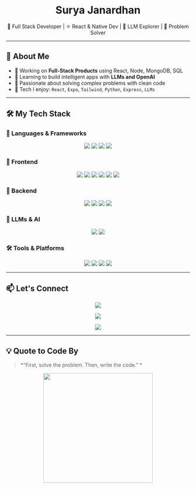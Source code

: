 <h1 align="center">Surya Janardhan </h1>

<p align="center">
  🚀 Full Stack Developer | ⚛️ React & Native Dev | 🧠 LLM Explorer | 🧩 Problem Solver
</p>

---

## 💫 About Me

- 🔭 Working on **Full-Stack Products** using React, Node, MongoDB, SQL
- 🌱 Learning to build intelligent apps with **LLMs and OpenAI**
- 🧠 Passionate about solving complex problems with clean code
- 🎯 Tech I enjoy: `React`, `Expo`, `Tailwind`, `Python`, `Express`, `LLMs`

---

## 🛠️ My Tech Stack

### 🚀 Languages & Frameworks
<p align="center">
  <img src="https://img.shields.io/badge/JavaScript-F7DF1E?style=flat&logo=javascript&logoColor=black" />
  <img src="https://img.shields.io/badge/Python-3776AB?style=flat&logo=python&logoColor=white" />
  <img src="https://img.shields.io/badge/SQL-003B57?style=flat&logo=postgresql&logoColor=white" />
  <img src="https://img.shields.io/badge/TypeScript-3178C6?style=flat&logo=typescript&logoColor=white" />
</p>

### 🧩 Frontend
<p align="center">
  <img src="https://img.shields.io/badge/React-61DAFB?style=flat&logo=react&logoColor=black" />
  <img src="https://img.shields.io/badge/React_Native-20232A?style=flat&logo=react" />
  <img src="https://img.shields.io/badge/Expo-000020?style=flat&logo=expo&logoColor=white" />
  <img src="https://img.shields.io/badge/Tailwind_CSS-38B2AC?style=flat&logo=tailwind-css&logoColor=white" />
  <img src="https://img.shields.io/badge/HTML5-E34F26?style=flat&logo=html5&logoColor=white" />
  <img src="https://img.shields.io/badge/CSS3-1572B6?style=flat&logo=css3&logoColor=white" />
</p>

### 🔧 Backend
<p align="center">
  <img src="https://img.shields.io/badge/Node.js-339933?style=flat&logo=node.js&logoColor=white" />
  <img src="https://img.shields.io/badge/Express.js-000000?style=flat&logo=express&logoColor=white" />
  <img src="https://img.shields.io/badge/MongoDB-4EA94B?style=flat&logo=mongodb&logoColor=white" />
  <img src="https://img.shields.io/badge/MySQL-4479A1?style=flat&logo=mysql&logoColor=white" />
</p>

### 🤖 LLMs & AI
<p align="center">
  <img src="https://img.shields.io/badge/OpenAI-412991?style=flat&logo=openai&logoColor=white" />
  <img src="https://img.shields.io/badge/HuggingFace-FFD21F?style=flat&logo=huggingface&logoColor=black" />
</p>

### 🛠️ Tools & Platforms
<p align="center">
  <img src="https://img.shields.io/badge/Git-F05032?style=flat&logo=git&logoColor=white" />
  <img src="https://img.shields.io/badge/GitHub-181717?style=flat&logo=github&logoColor=white" />
  <img src="https://img.shields.io/badge/VS_Code-007ACC?style=flat&logo=visual-studio-code&logoColor=white" />
  <img src="https://img.shields.io/badge/Postman-FF6C37?style=flat&logo=postman&logoColor=white" />
</p>

---



## 📫 Let's Connect

  <p align="center">
    <a href="mailto:chintalajanardhan2004@example.com"><img src="https://img.shields.io/badge/Email-EA4335?style=flat&logo=gmail&logoColor=white" /></a>
  </p>
  <p align="center">
    <a href="https://linkedin.com/in/surya-janardhan-chintala-a19403254"><img src="https://img.shields.io/badge/LinkedIn-0077B5?style=flat&logo=linkedin&logoColor=white" /></a>
  </p>

  <p align="center">
    <a href="https://surya2004-janardhan.github.io/Portfolio_/"><img src="https://img.shields.io/badge/Portfolio-000000?style=flat&logo=vercel&logoColor=white" /></a>
  </p>


---

## 💡 Quote to Code By

> *“First, solve the problem. Then, write the code.” *

<p align="center">
  <img src="https://media.giphy.com/media/26tn33aiTi1jkl6H6/giphy.gif" width="300">
</p>
